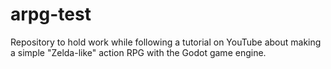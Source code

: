 # arpg-test
Repository to hold work while following a tutorial on YouTube about making a simple "Zelda-like" action RPG with the Godot game engine.
